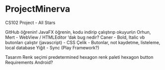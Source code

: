 # ProjectMinerva
CS102 Project - All Stars

GitHub öğrenin!
JavaFX öğrenin, kodu indirip çalıştırıp okuyun\n
Orhun, Mert - WebView / HTMLEditor ‘dak bug nedir?
Caner - Bold, Italic vb butonları çalıştır (javascript) - CSS
Çelik - Butonlar, not kaydetme, listeleme, local database
Yiğit - Sync (Play Framework?)

Tasarım
Renk seçimi predetermined
hexagon renk paleti
hexagon button 
Requirements
Android?
